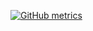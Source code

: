 [![GitHub metrics](https://metrics.lecoq.io/kblauhut?languages=1&isocalendar=1)](https://github.com/lowlighter/metrics)
